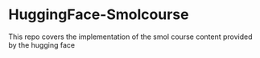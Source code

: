 # HuggingFace-Smolcourse
This repo covers the implementation of the smol course content provided by the hugging face
